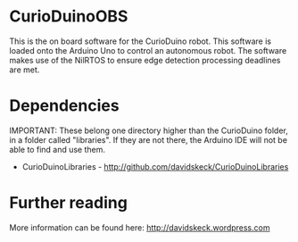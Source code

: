 CurioDuinoOBS
=============
This is the on board software for the CurioDuino robot. This software is loaded onto the Arduino Uno to control an autonomous robot. The software makes use of the NilRTOS to ensure edge detection processing deadlines are met.

Dependencies
=============

IMPORTANT: These belong one directory higher than the CurioDuino folder, in a folder called "libraries". If they are not there, the Arduino IDE will not be able to find and use them.

* CurioDuinoLibraries - http://github.com/davidskeck/CurioDuinoLibraries

Further reading
=============
More information can be found here: http://davidskeck.wordpress.com
